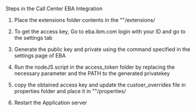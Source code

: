 Steps in the Call Center EBA Integration

1) Place the extensions folder contents  in the "<CallCenter Installation Path>"/extensions/

2) To get the access key, Go to eba.ibm.com login with your ID and go to the settings tab

3) Generate the public key and private using the command specified in the settings page of EBA

4) Run the nodeJS script in the access_token folder by replacing the necessary parameter and the PATH to the generated privatekey

5) copy the obtained access key and update the custoer_overrides file in properties folder and place it in "<CallCenter Installation Path>"/properties/
  
6) Restart the Application server


